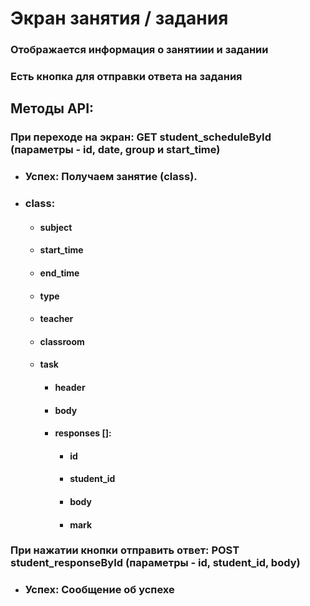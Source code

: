 # Экран занятия / задания
### Отображается информация о занятиии и задании
### Есть кнопка для отправки ответа на задания
## Методы API:
### При переходе на экран: GET student_scheduleById (параметры - id, date, group и start_time)
- ### Успех: Получаем занятие (class).
- ### class:
    - #### subject
    - #### start_time
    - #### end_time
    - #### type
    - #### teacher
    - #### classroom
    - #### task
        - #### header
        - #### body
        - #### responses []:
            - #### id
            - #### student_id
            - #### body
            - #### mark
### При нажатии кнопки отправить ответ: POST student_responseById (параметры - id, student_id, body)
- ### Успех: Сообщение об успехе